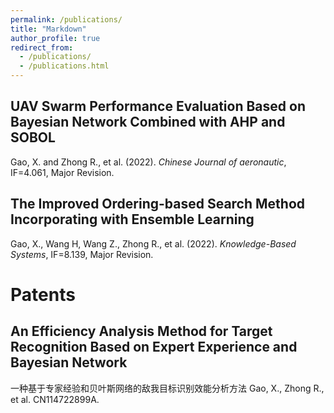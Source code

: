 ```yaml
---
permalink: /publications/
title: "Markdown"
author_profile: true
redirect_from: 
  - /publications/
  - /publications.html
---
```


## UAV Swarm Performance Evaluation Based on Bayesian Network Combined with AHP and SOBOL
Gao, X. and Zhong R., et al. (2022). *Chinese Journal of aeronautic*, IF=4.061, Major Revision.

## The Improved Ordering-based Search Method Incorporating with Ensemble Learning
Gao, X., Wang H, Wang Z., Zhong R., et al. (2022). *Knowledge-Based Systems*, IF=8.139, Major Revision.

# Patents
## An Efficiency Analysis Method for Target Recognition Based on Expert Experience and Bayesian Network
一种基于专家经验和贝叶斯网络的敌我目标识别效能分析方法
Gao, X., Zhong R., et al. CN114722899A.



